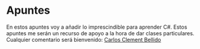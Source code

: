 # Apuntes
En estos apuntes voy a añadir lo imprescindible para aprender C#. Estos apuntes me serán un recurso de apoyo a la hora de dar clases particulares. Cualquier 
comentario será bienvenido: [Carlos Clement Bellido](mailto:carlos.clement.bellido@gmail.com)
